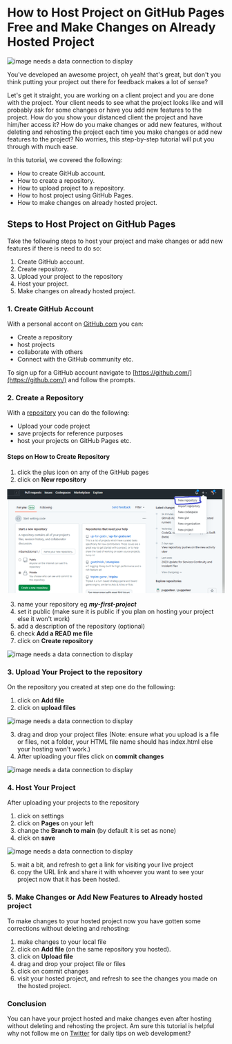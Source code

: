 # How to Host Project on GitHub Pages Free and Make Changes on Already Hosted Project
![image needs a data connection to display](https://thelyst.com/wp-content/uploads/2019/10/Mockup-BrandPresence-1-1280x616.png)

You've developed an awesome project, oh yeah! that's great, but don't you think putting your project out there for feedback makes a lot of sense?

Let's get it straight, you are working on a client project and you are done with the project. Your client needs to see what the project looks like and will probably ask for some changes or have you add new features to the project. How do you show your distanced client the project and have him/her access it? How do you make changes or add new features, without deleting and rehosting the project each time you make changes or add new features to the project? No worries, this step-by-step tutorial will put you through with much ease.

In this tutorial, we covered the following:
* How to create GitHub account.
* How to create a repository.
* How to upload project to a repository.
* How to host project using GitHub Pages.
* How to make changes on already hosted project.
## Steps to Host Project on GitHub Pages
Take the following steps to host your project and make changes or add new features if there is need to do so:
1. Create GitHub account.
2. Create repository.
3. Upload your project to the repository
4. Host your project.
5. Make changes on already hosted project.
### 1. Create GitHub Account
With a personal accont on [GitHub.com](https://github.com/) you can:
* Create a repository
* host projects
* collaborate with others
* Connect with the GitHub community etc.

To sign up for a GitHub account navigate to [https://github.com/](https://github.com/) and follow the prompts.
### 2. Create a Repository
With a [repository](https://docs.github.com/en/repositories/creating-and-managing-repositories/about-repositories) you can do the following:
* Upload your code project
* save projects for reference purposes
* host your projects on GitHub Pages etc.
#### Steps on How to Create Repository
1. click the plus icon on any of the GitHub pages
2. click on **New repository**

![image needs a data connection to display](2023-06-03-16-02-14.png)

3. name your repository eg ***my-first-project***
4. set it public (make sure it is public if you plan on hosting your project else it won't work)
5. add a description of the repository (optional)
6. check **Add a READ me file**
7. click on **Create repository**

![image needs a data connection to display]()

### 3. Upload Your Project to the repository
On the repository you created at step one do the following:

1. click on **Add file**
2. click on **upload files**

![image needs a data connection to display]()

3. drag and drop your project files
(Note: ensure what you upload is a file or files, not a folder, your HTML file name should has index.html else your hosting won't work.)
4. After uploading your files click on **commit changes**

![image needs a data connection to display]()

### 4. Host Your Project
After uploading your projects to the repository

1. click on settings
2. click on **Pages** on your left
3. change the **Branch to main** (by default it is set as none)
4. click on **save**

![image needs a data connection to display]()

5. wait a bit, and refresh to get a link for visiting your live project
6. copy the URL link and share it with whoever you want to see your project now that it has been hosted.

### 5. Make Changes or Add New Features to Already hosted project
To make changes to your hosted project now you have gotten some corrections without deleting and rehosting:

1. make changes to your local file
2. click on **Add file** (on the same repository you hosted).
3. click on **Upload file**
4. drag and drop your project file or files
5. click on commit changes
6. visit your hosted project, and refresh to see the changes you made on the hosted project.

### Conclusion
You can have your project hosted and make changes even after hosting without deleting and rehosting the project. Am sure this tutorial is helpful why not follow me on [Twitter](https://twitter.com/FidelisObioma) for daily tips on web development?
